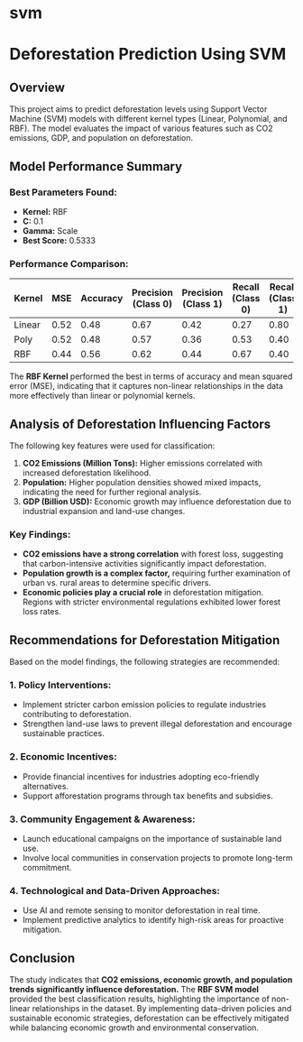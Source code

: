 # svm
# Deforestation Prediction Using SVM

## Overview
This project aims to predict deforestation levels using Support Vector Machine (SVM) models with different kernel types (Linear, Polynomial, and RBF). The model evaluates the impact of various features such as CO2 emissions, GDP, and population on deforestation.

## Model Performance Summary
### **Best Parameters Found:**
- **Kernel:** RBF
- **C:** 0.1
- **Gamma:** Scale
- **Best Score:** 0.5333

### **Performance Comparison:**

| Kernel  | MSE  | Accuracy | Precision (Class 0) | Precision (Class 1) | Recall (Class 0) | Recall (Class 1) |
|---------|------|----------|---------------------|---------------------|------------------|------------------|
| Linear  | 0.52 | 0.48     | 0.67                | 0.42                | 0.27             | 0.80             |
| Poly    | 0.52 | 0.48     | 0.57                | 0.36                | 0.53             | 0.40             |
| RBF     | 0.44 | 0.56     | 0.62                | 0.44                | 0.67             | 0.40             |

The **RBF Kernel** performed the best in terms of accuracy and mean squared error (MSE), indicating that it captures non-linear relationships in the data more effectively than linear or polynomial kernels.

## Analysis of Deforestation Influencing Factors
The following key features were used for classification:
1. **CO2 Emissions (Million Tons):** Higher emissions correlated with increased deforestation likelihood.
2. **Population:** Higher population densities showed mixed impacts, indicating the need for further regional analysis.
3. **GDP (Billion USD):** Economic growth may influence deforestation due to industrial expansion and land-use changes.

### Key Findings:
- **CO2 emissions have a strong correlation** with forest loss, suggesting that carbon-intensive activities significantly impact deforestation.
- **Population growth is a complex factor,** requiring further examination of urban vs. rural areas to determine specific drivers.
- **Economic policies play a crucial role** in deforestation mitigation. Regions with stricter environmental regulations exhibited lower forest loss rates.

## Recommendations for Deforestation Mitigation
Based on the model findings, the following strategies are recommended:

### **1. Policy Interventions:**
- Implement stricter carbon emission policies to regulate industries contributing to deforestation.
- Strengthen land-use laws to prevent illegal deforestation and encourage sustainable practices.

### **2. Economic Incentives:**
- Provide financial incentives for industries adopting eco-friendly alternatives.
- Support afforestation programs through tax benefits and subsidies.

### **3. Community Engagement & Awareness:**
- Launch educational campaigns on the importance of sustainable land use.
- Involve local communities in conservation projects to promote long-term commitment.

### **4. Technological and Data-Driven Approaches:**
- Use AI and remote sensing to monitor deforestation in real time.
- Implement predictive analytics to identify high-risk areas for proactive mitigation.

## Conclusion
The study indicates that **CO2 emissions, economic growth, and population trends significantly influence deforestation.** The **RBF SVM model** provided the best classification results, highlighting the importance of non-linear relationships in the dataset. By implementing data-driven policies and sustainable economic strategies, deforestation can be effectively mitigated while balancing economic growth and environmental conservation.
